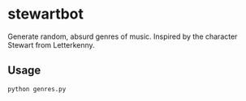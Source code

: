 # stewartbot
Generate random, absurd genres of music. Inspired by the character Stewart from Letterkenny.

## Usage
```bash
python genres.py
```
